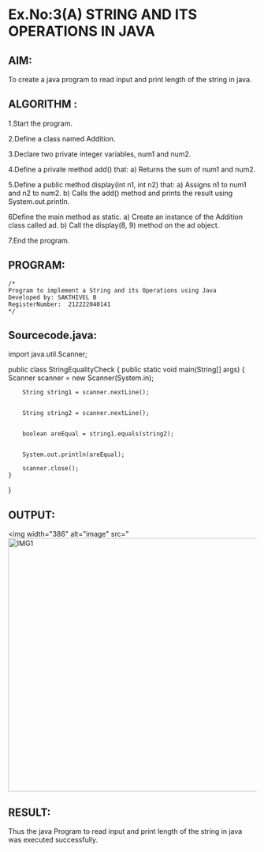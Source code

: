 # Ex.No:3(A)  STRING AND ITS OPERATIONS IN JAVA
## AIM:
To create a java program to read input and print length of the string in java.

## ALGORITHM :
1.Start the program.

2.Define a class named Addition.

3.Declare two private integer variables, num1 and num2.

4.Define a private method add() that:
a)  Returns the sum of num1 and num2.

5.Define a public method display(int n1, int n2) that:
a)  Assigns n1 to num1 and n2 to num2.
b)  Calls the add() method and prints the result using System.out.println.

6Define the main method as static.
a)  Create an instance of the Addition class called ad.
b)  Call the display(8, 9) method on the ad object.

7.End the program.

## PROGRAM:
 ```
/*
Program to implement a String and its Operations using Java
Developed by: SAKTHIVEL B
RegisterNumber:  212222040141
*/
```

## Sourcecode.java:
import java.util.Scanner;

public class StringEqualityCheck {
    public static void main(String[] args) {
        Scanner scanner = new Scanner(System.in);

        
        
        String string1 = scanner.nextLine();

       
        String string2 = scanner.nextLine();

        
        boolean areEqual = string1.equals(string2);

       
        System.out.println(areEqual);

        scanner.close();
    }
}


## OUTPUT:


<img width="386" alt="image" src="<img width="513" alt="IMG1" src="https://github.com/user-attachments/assets/efe35baa-fdd2-4dea-a602-c54201aee16d" />



## RESULT:
Thus the java Program to read input and print length of the string in java was executed successfully.

